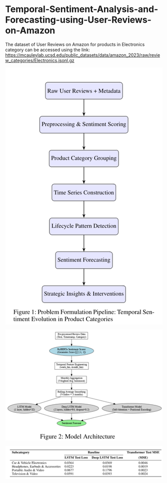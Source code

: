 # Temporal-Sentiment-Analysis-and-Forecasting-using-User-Reviews-on-Amazon

The dataset of User Reviews on Amazon for products in Electronics category can be accessed using the link:
https://mcauleylab.ucsd.edu/public_datasets/data/amazon_2023/raw/review_categories/Electronics.jsonl.gz 

![Problem Formulation Pipeline](https://github.com/Kumar-Sanskar/Temporal-Sentiment-Analysis-and-Forecasting-using-User-Reviews-on-Amazon/raw/b683850aca0157b70a0e3e7222bd9133b78ce8c1/Resources/Problem%20Formulation%20Pipeline.png)

![Model Architecture](https://github.com/Kumar-Sanskar/Temporal-Sentiment-Analysis-and-Forecasting-using-User-Reviews-on-Amazon/raw/7692d420409c9795502d4dd87558918e7f346e31/Resources/Model%20Architecture.png)

![Results](https://github.com/Kumar-Sanskar/Temporal-Sentiment-Analysis-and-Forecasting-using-User-Reviews-on-Amazon/raw/bfadec38e5717b65b7777fe13c14246f503de83c/Resources/Results.png)
